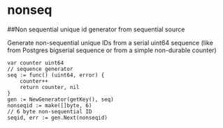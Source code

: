 # nonseq

##Non sequential unique id generator from sequential source



Generate non-sequential unique IDs from a serial uint64 sequence (like from Postgres bigserial sequence or from a simple non-durable counter)

```
var counter uint64
// sequence generator
seq := func() (uint64, error) {
	counter++
	return counter, nil
}
gen := NewGenerator(getKey(), seq)
nonseqid := make([]byte, 6)
// 6 byte non-sequential ID
seqid, err := gen.Next(nonseqid)
```
